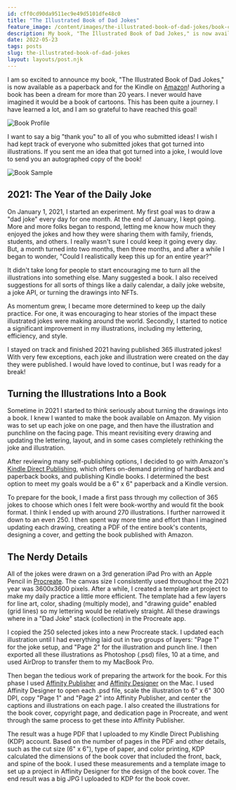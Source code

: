 ```yaml
---
id: cff0cd90da9511ec9e49d5101dfe48c0
title: "The Illustrated Book of Dad Jokes"
feature_image: /content/images/the-illustrated-book-of-dad-jokes/book-cover.jpg
description: My book, "The Illustrated Book of Dad Jokes," is now available for purchase on Amazon!
date: 2022-05-23
tags: posts
slug: the-illustrated-book-of-dad-jokes
layout: layouts/post.njk
---
```


I am so excited to announce my book, "The Illustrated Book of Dad Jokes," is now available as a paperback and for the Kindle on [Amazon](https://www.amazon.com/Illustrated-Book-Dad-Jokes/dp/B0B19GST26/)! Authoring a book has been a dream for more than 20 years. I never would have imagined it would be a book of cartoons. This has been quite a journey. I have learned a lot, and I am so grateful to have reached this goal!

![Book Profile](/content/images/the-illustrated-book-of-dad-jokes/book-profile.jpg)

I want to say a big "thank you" to all of you who submitted ideas! I wish I had kept track of everyone who submitted jokes that got turned into illustrations. If you sent me an idea that got turned into a joke, I would love to send you an autographed copy of the book!

![Book Sample](/content/images/the-illustrated-book-of-dad-jokes/book-sample.jpg)

## 2021: The Year of the Daily Joke

On January 1, 2021, I started an experiment. My first goal was to draw a "dad joke" every day for one month. At the end of January, I kept going. More and more folks began to respond, letting me know how much they enjoyed the jokes and how they were sharing them with family, friends, students, and others. I really wasn't sure I could keep it going every day. But, a month turned into two months, then three months, and after a while I began to wonder, "Could I realistically keep this up for an entire year?"

It didn't take long for people to start encouraging me to turn all the illustrations into something else. Many suggested a book. I also received suggestions for all sorts of things like a daily calendar, a daily joke website, a joke API, or turning the drawings into NFTs.

As momentum grew, I became more determined to keep up the daily practice. For one, it was encouraging to hear stories of the impact these illustrated jokes were making around the world. Secondly, I started to notice a significant improvement in my illustrations, including my lettering, efficiency, and style.

I stayed on track and finished 2021 having published 365 illustrated jokes! With very few exceptions, each joke and illustration were created on the day they were published. I would have loved to continue, but I was ready for a break!

## Turning the Illustrations Into a Book

Sometime in 2021 I started to think seriously about turning the drawings into a book. I knew I wanted to make the book available on Amazon. My vision was to set up each joke on one page, and then have the illustration and punchline on the facing page. This meant revisiting every drawing and updating the lettering, layout, and in some cases completely rethinking the joke and illustration.

After reviewing many self-publishing options, I decided to go with Amazon's [Kindle Direct Publishing]( https://kdp.amazon.com/), which offers on-demand printing of hardback and paperback books, and publishing Kindle books. I determined the best option to meet my goals would be a 6" x 6" paperback and a Kindle version.

To prepare for the book, I made a first pass through my collection of 365 jokes to choose which ones I felt were book-worthy and would fit the book format. I think I ended up with around 270 illustrations. I further narrowed it down to an even 250. I then spent way more time and effort than I imagined updating each drawing, creating a PDF of the entire book's contents, designing a cover, and getting the book published with Amazon.

## The Nerdy Details

All of the jokes were drawn on a 3rd generation iPad Pro with an Apple Pencil in [Procreate]( https://procreate.art/). The canvas size I consistently used throughout the 2021 year was 3600x3600 pixels. After a while, I created a template art project to make my daily practice a little more efficient. The template had a few layers for line art, color, shading (multiply mode), and "drawing guide" enabled (grid lines) so my lettering would be relatively straight. All these drawings where in a "Dad Joke" stack (collection) in the Procreate app.

I copied the 250 selected jokes into a new Procreate stack. I updated each illustration until I had everything laid out in two groups of layers: "Page 1" for the joke setup, and "Page 2" for the illustration and punch line. I then exported all these illustrations as Photoshop (.psd) files, 10 at a time, and used AirDrop to transfer them to my MacBook Pro.

Then began the tedious work of preparing the artwork for the book. For this phase I used [Affinity Publisher](https://affinity.serif.com/en-us/publisher/) and [Affinity Designer](https://affinity.serif.com/en-us/designer/) on the Mac. I used Affinity Designer to open each .psd file, scale the illustration to 6" x 6" 300 DPI, copy "Page 1" and "Page 2" into Affinity Publisher, and center the captions and illustrations on each page. I also created the illustrations for the book cover, copyright page, and dedication page in Procreate, and went through the same process to get these into Affinity Publisher.

The result was a huge PDF that I uploaded to my Kindle Direct Publishing (KDP) account. Based on the number of pages in the PDF and other details, such as the cut size (6" x 6"), type of paper, and color printing, KDP calculated the dimensions of the book cover that included the front, back, and spine of the book. I used these measurements and a template image to set up a project in Affinity Designer for the design of the book cover. The end result was a big JPG I uploaded to KDP for the book cover.
